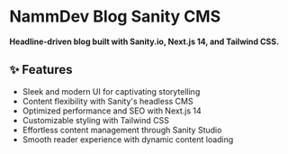 # NammDev Blog Sanity CMS

**Headline-driven blog built with Sanity.io, Next.js 14, and Tailwind CSS.**

## ✨ Features

- Sleek and modern UI for captivating storytelling
- Content flexibility with Sanity's headless CMS
- Optimized performance and SEO with Next.js 14
- Customizable styling with Tailwind CSS
- Effortless content management through Sanity Studio
- Smooth reader experience with dynamic content loading
